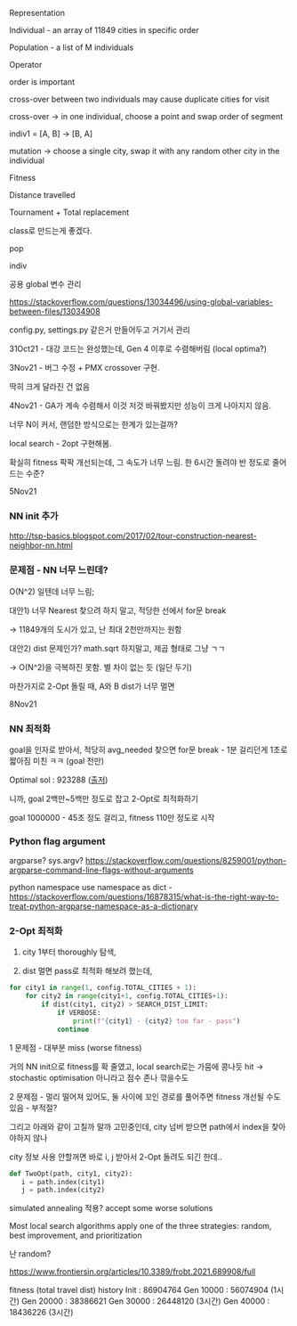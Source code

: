 Representation

Individual - an array of 11849 cities in specific order

Population - a list of M individuals



Operator

order is important

cross-over between two individuals may cause duplicate cities for visit

cross-over -> in one individual, choose a point and swap order of segment

indiv1 = [A, B] -> [B, A]

mutation -> choose a single city, swap it with any random other city in the individual



Fitness 

Distance travelled





Tournament + Total replacement





class로 만드는게 좋겠다.

pop

indiv



공용 global 변수 관리

https://stackoverflow.com/questions/13034496/using-global-variables-between-files/13034908

config.py, settings.py 같은거 만들어두고 거기서 관리





31Oct21 - 대강 코드는 완성했는데, Gen 4 이후로 수렴해버림 (local optima?)





3Nov21 - 버그 수정 + PMX crossover 구현.

딱히 크게 달라진 건 없음





4Nov21 - GA가 계속 수렴해서 이것 저것 바꿔봤지만 성능이 크게 나아지지 않음.

너무 N이 커서, 랜덤한 방식으로는 한계가 있는걸까?

local search - 2opt 구현해봄.

확실히 fitness 팍팍 개선되는데, 그 속도가 너무 느림. 한 6시간 돌려야 반 정도로 줄어드는 수준?





5Nov21 

### NN init 추가

http://tsp-basics.blogspot.com/2017/02/tour-construction-nearest-neighbor-nn.html



### 문제점 - NN 너무 느린데?

O(N^2) 일텐데 너무 느림; 

대안1) 너무 Nearest 찾으려 하지 말고, 적당한 선에서 for문 break

→ 11849개의 도시가 있고, 난 최대 2천만까지는 원함

대안2) dist 문제인가? math.sqrt 하지말고, 제곱 형태로 그냥 ㄱㄱ

→ O(N^2)을 극복하진 못함. 별 차이 없는 듯 (일단 두기)



마찬가지로 2-Opt 돌릴 때, A와 B dist가 너무 멀면 





8Nov21 

### NN 최적화

goal을 인자로 받아서, 적당히 avg_needed 찾으면 for문 break - 1분 걸리던게 1초로 짧아짐 미친 ㅋㅋ (goal 천만)

Optimal sol : 923288 ([출저](http://www.math.uwaterloo.ca/tsp/rl11849/rl11849_sol.html))

니까, goal 2백만~5백만 정도로 잡고 2-Opt로 최적화하기

goal 1000000 - 45초 정도 걸리고, fitness 110만 정도로 시작



### Python flag argument

argparse? sys.argv?
https://stackoverflow.com/questions/8259001/python-argparse-command-line-flags-without-arguments

python namespace
use namespace as dict - https://stackoverflow.com/questions/16878315/what-is-the-right-way-to-treat-python-argparse-namespace-as-a-dictionary



### 2-Opt 최적화

1. city 1부터 thoroughly 탐색, 

2. dist 멀면 pass로 최적화 해보려 했는데,

```python
for city1 in range(1, config.TOTAL_CITIES + 1):
	for city2 in range(city1+1, config.TOTAL_CITIES+1):
		if dist(city1, city2) > SEARCH_DIST_LIMIT:
			if VERBOSE:
				print(f"{city1} - {city2} too far - pass")
			continue
```

1 문제점 - 대부분 miss (worse fitness)

거의 NN init으로 fitness를 확 줄였고, local search로는 가뭄에 콩나듯 hit → stochastic optimisation 아니라고 점수 존나 깎을수도

2 문제점 - 멀리 떨어져 있어도, 둘 사이에 꼬인 경로를 풀어주면 fitness 개선될 수도 있음 - 부적절?



그리고 아래와 같이 고칠까 말까 고민중인데, city 넘버 받으면 path에서 index을 찾아야하지 않나

city 정보 사용 안할꺼면 바로 i, j 받아서 2-Opt 돌려도 되긴 한데..

 ```python
 def TwoOpt(path, city1, city2):
 	i = path.index(city1)
 	j = path.index(city2)
 ```



simulated annealing 적용? accept some worse solutions



Most local search algorithms apply one of the three strategies: random, best improvement, and prioritization

난 random?

https://www.frontiersin.org/articles/10.3389/frobt.2021.689908/full



fitness (total travel dist) history
Init : 86904764
Gen 10000 : 56074904 (1시간)
Gen 20000 : 38386621
Gen 30000 : 26448120 (3시간)
Gen 40000 : 18436226 (3시간)
